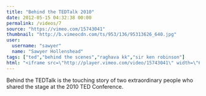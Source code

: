 ```yaml
---
title: "Behind the TEDTalk 2010"
date: 2012-05-15 04:32:38 00:00
permalink: /videos/7
source: "https://vimeo.com/15743041"
thumbnail: "http://b.vimeocdn.com/ts/953/136/95313626_640.jpg"
user:
  username: "sawyer"
  name: "Sawyer Hollenshead"
tags: ["ted","behind the scenes","raghava kk","sir ken robinson"]
html: "<iframe src=\"http://player.vimeo.com/video/15743041\" width=\"640\" height=\"360\" frameborder=\"0\" webkitAllowFullScreen mozallowfullscreen allowFullScreen></iframe>"
---
```


Behind the TEDTalk is the touching story of two extraordinary people who shared the stage at the 2010 TED Conference.